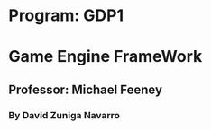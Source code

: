 # Program: GDP1

# Game Engine FrameWork

## Professor: Michael Feeney

### By David Zuniga Navarro
